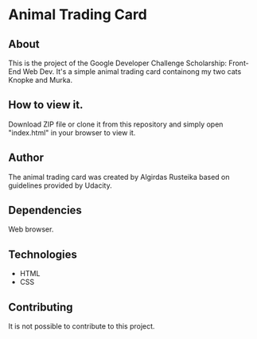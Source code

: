 # Animal Trading Card

## About
This is the project of the Google Developer Challenge Scholarship: Front-End Web Dev. It's a simple animal trading card containong my two cats Knopke and Murka.

## How to view it.
Download ZIP file or clone it from this repository and simply open "index.html" in your browser to view it.

## Author
The animal trading card was created by Algirdas Rusteika based on guidelines provided by Udacity.

## Dependencies
Web browser.

## Technologies
* HTML
* CSS

## Contributing
It is not possible to contribute to this project.